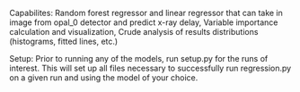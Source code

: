 Capabilites: Random forest regressor and linear regressor that can take in image from opal_0 detector and predict x-ray delay, Variable importance calculation and visualization, Crude analysis of results distributions (histograms, fitted lines, etc.)
  
Setup: Prior to running any of the models, run setup.py for the runs of interest. This will set up all files necessary to successfully run regression.py on a given run and using the model of your choice. 
